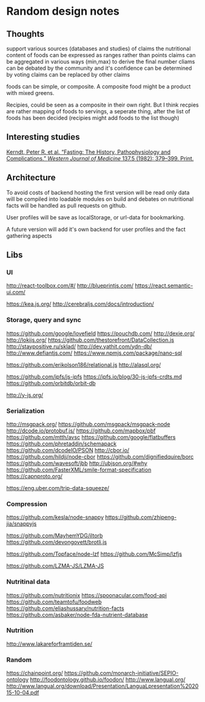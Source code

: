 # Random design notes

## Thoughts

support various sources (databases and studies) of claims the nutritional content of foods can be expressed as ranges rather than points claims can be aggregated in various ways (min,max) to derive the final number cliams can be debated by the community and it's confidence can be determined by voting claims can be replaced by other claims

foods can be simple, or composite. A composite food might be a product with mixed greens.

Recipies, could be seen as a composite in their own right. But I think recpies are rather mapping of foods to servings, a seperate thing, after the list of foods has been decided (recipies might add foods to the list though)

## Interesting studies

 [Kerndt, Peter R. et al. “Fasting: The History, Pathophysiology and Complications.” _Western Journal of Medicine_ 137.5 (1982): 379–399. Print.](https://www.ncbi.nlm.nih.gov/pmc/articles/PMC1274154/pdf/westjmed00207-0055.pdf)

## Architecture

To avoid costs of backend hosting the first version will be read only data will be compiled into loadable modules on build and debates on nutritional facts will be handled as pull requests on github.

User profiles will be save as localStorage, or url-data for bookmarking.

A future version will add it's own backend for user profiles and the fact gathering aspects

## Libs

### UI
http://react-toolbox.com/#/
http://blueprintjs.com/
https://react.semantic-ui.com/

https://kea.js.org/
http://cerebraljs.com/docs/introduction/


### Storage, query and sync
https://github.com/google/lovefield
https://pouchdb.com/
http://dexie.org/
http://lokijs.org/
https://github.com/thestorefront/DataCollection.js
http://staypositive.ru/sklad/
http://dev.yathit.com/ydn-db/
http://www.defiantjs.com/
https://www.npmjs.com/package/nano-sql

https://github.com/erikolson186/relational.js
http://alasql.org/

https://github.com/ipfs/js-ipfs
https://ipfs.io/blog/30-js-ipfs-crdts.md
https://github.com/orbitdb/orbit-db

http://y-js.org/

### Serialization
http://msgpack.org/
https://github.com/msgpack/msgpack-node
http://dcode.io/protobuf.js/
https://github.com/mapbox/pbf
https://github.com/mtth/avsc
https://github.com/google/flatbuffers
https://github.com/phretaddin/schemapack
https://github.com/dcodeIO/PSON
http://cbor.io/
https://github.com/hildjj/node-cbor
https://github.com/dignifiedquire/borc
https://github.com/wavesoft/jbb
http://ubjson.org/#why
https://github.com/FasterXML/smile-format-specification
https://capnproto.org/

https://eng.uber.com/trip-data-squeeze/

### Compression
https://github.com/kesla/node-snappy
https://github.com/zhipeng-jia/snappyjs

https://github.com/MayhemYDG/iltorb
https://github.com/devongovett/brotli.js

https://github.com/Topface/node-lzf
https://github.com/McSimp/lzfjs

https://github.com/LZMA-JS/LZMA-JS

### Nutritinal data
https://github.com/nutritionix
https://spoonacular.com/food-api
https://github.com/teamtofu/foodweb
https://github.com/eliashussary/nutrition-facts
https://github.com/asbaker/node-fda-nutrient-database

### Nutrition
http://www.lakareforframtiden.se/

### Random
https://chainpoint.org/
https://github.com/monarch-initiative/SEPIO-ontology
http://foodontology.github.io/foodon/
http://www.langual.org/
http://www.langual.org/download/Presentation/LanguaLpresentation%202015-10-04.pdf

